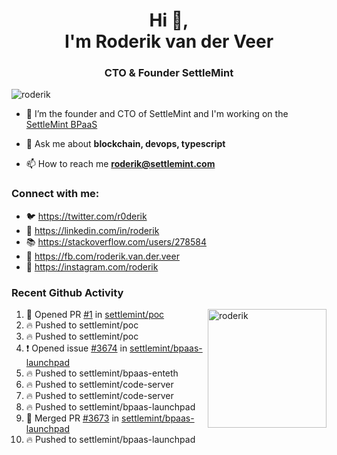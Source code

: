 <h1 align="center">Hi 👋,<br/> I'm Roderik van der Veer</h1>
<h3 align="center">CTO & Founder SettleMint</h3>

<p align="left"> <img src="https://komarev.com/ghpvc/?username=roderik" alt="roderik" /> </p>

- 🔭 I’m the founder and CTO of SettleMint and I'm working on the [SettleMint BPaaS](https://settlemint.com)

- 💬 Ask me about **blockchain, devops, typescript**

- 📫 How to reach me **roderik@settlemint.com**



### Connect with me:

- 🐦 https://twitter.com/r0derik
- 🏢 https://linkedin.com/in/roderik
- 📚 https://stackoverflow.com/users/278584
- 🙊 https://fb.com/roderik.van.der.veer
- 📸 https://instagram.com/roderik

### Recent Github Activity
<img src="https://github-readme-stats.vercel.app/api?username=roderik&show_icons=true&count_private=true" alt="roderik" align="right" height="190" />

<!--START_SECTION:activity-->
1. 💪 Opened PR [#1](https://github.com/settlemint/poc/pull/1) in [settlemint/poc](https://github.com/settlemint/poc)
2. 🔥 Pushed to settlemint/poc
3. 🔥 Pushed to settlemint/poc
4. ❗️ Opened issue [#3674](https://github.com/settlemint/bpaas-launchpad/issues/3674) in [settlemint/bpaas-launchpad](https://github.com/settlemint/bpaas-launchpad)
5. 🔥 Pushed to settlemint/bpaas-enteth
6. 🔥 Pushed to settlemint/code-server
7. 🔥 Pushed to settlemint/code-server
8. 🔥 Pushed to settlemint/bpaas-launchpad
9. 🎉 Merged PR [#3673](https://github.com/settlemint/bpaas-launchpad/pull/3673) in [settlemint/bpaas-launchpad](https://github.com/settlemint/bpaas-launchpad)
10. 🔥 Pushed to settlemint/bpaas-launchpad
<!--END_SECTION:activity-->